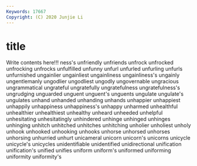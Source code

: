 ```yaml
---
Keywords: 17667
Copyright: (C) 2020 Junjie Li
---
```


# title

Write contents here!!!
ness's 
unfriendly 
unfriends 
unfrock 
unfrocked 
unfrocking 
unfrocks 
unfulfilled 
unfunny
unfurl 
unfurled 
unfurling 
unfurls 
unfurnished 
ungainlier 
ungainliest 
ungainliness 
ungainliness's 
ungainly
ungentlemanly 
ungodlier 
ungodliest 
ungodly 
ungovernable 
ungracious 
ungrammatical 
ungrateful 
ungratefully 
ungratefulness
ungratefulness's 
ungrudging 
unguarded 
unguent 
unguent's 
unguents 
ungulate 
ungulate's 
ungulates 
unhand
unhanded 
unhanding 
unhands 
unhappier 
unhappiest 
unhappily 
unhappiness 
unhappiness's 
unhappy 
unharmed
unhealthful 
unhealthier 
unhealthiest 
unhealthy 
unheard 
unheeded 
unhelpful 
unhesitating 
unhesitatingly 
unhindered
unhinge 
unhinged 
unhinges 
unhinging 
unhitch 
unhitched 
unhitches 
unhitching 
unholier 
unholiest
unholy 
unhook 
unhooked 
unhooking 
unhooks 
unhorse 
unhorsed 
unhorses 
unhorsing 
unhurried
unhurt 
unicameral 
unicorn 
unicorn's 
unicorns 
unicycle 
unicycle's 
unicycles 
unidentifiable 
unidentified
unidirectional 
unification 
unification's 
unified 
unifies 
uniform 
uniform's 
uniformed 
uniforming 
uniformity
uniformity's 

